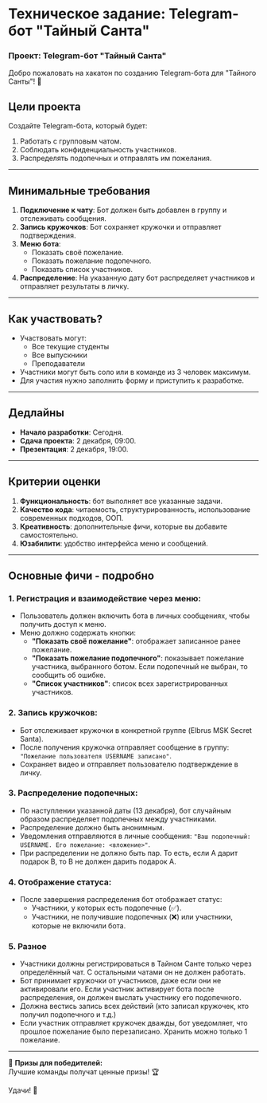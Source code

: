 # Техническое задание: Telegram-бот "Тайный Санта"

### **Проект: Telegram-бот "Тайный Санта"**

Добро пожаловать на хакатон по созданию Telegram-бота для "Тайного Санты"! 🚀

## **Цели проекта**

Создайте Telegram-бота, который будет:

1. Работать с групповым чатом.
2. Соблюдать конфиденциальность участников.
3. Распределять подопечных и отправлять им пожелания.

---

## **Минимальные требования**

1. **Подключение к чату**: Бот должен быть добавлен в группу и отслеживать сообщения.
2. **Запись кружочков**: Бот сохраняет кружочки и отправляет подтверждения.
3. **Меню бота**:
   - Показать своё пожелание.
   - Показать пожелание подопечного.
   - Показать список участников.
4. **Распределение**: На указанную дату бот распределяет участников и отправляет результаты в личку.

---

## **Как участвовать?**

- Участвовать могут:
  - Все текущие студенты
  - Все выпускники
  - Преподаватели
- Участники могут быть соло или в команде из 3 человек максимум.
- Для участия нужно заполнить форму и приступить к разработке.

---

## **Дедлайны**

- **Начало разработки**: Сегодня.
- **Сдача проекта**: 2 декабря, 09:00.
- **Презентация**: 2 декабря, 19:00.

---

## **Критерии оценки**

1. **Функциональность**: бот выполняет все указанные задачи.
2. **Качество кода**: читаемость, структурированность, использование современных подходов, ООП.
3. **Креативность**: дополнительные фичи, которые вы добавите самостоятельно.
4. **Юзабилити**: удобство интерфейса меню и сообщений.

---

## **Основные фичи - подробно**

### **1. Регистрация и взаимодействие через меню:**

- Пользователь должен включить бота в личных сообщениях, чтобы получить доступ к меню.
- Меню должно содержать кнопки:
  - **"Показать своё пожелание"**: отображает записанное ранее пожелание.
  - **"Показать пожелание подопечного"**: показывает пожелание участника, выбранного ботом. Если подопечный не выбран, то сообщить об ошибке.
  - **"Список участников"**: список всех зарегистрированных участников.

### **2. Запись кружочков:**

- Бот отслеживает кружочки в конкретной группе (Elbrus MSK Secret Santa).
- После получения кружочка отправляет сообщение в группу:  
  `"Пожелание пользователя USERNAME записано"`.
- Сохраняет видео и отправляет пользователю подтверждение в личку.

### **3. Распределение подопечных:**

- По наступлении указанной даты (13 декабря), бот случайным образом распределяет подопечных между участниками.
- Распределение должно быть анонимным.
- Уведомления отправляются в личные сообщения:
  `"Ваш подопечный: USERNAME. Его пожелание: <вложение>"`.
- При распределении не должно быть пар. То есть, если A дарит подарок B, то B не должен дарить подарок A.

### **4. Отображение статуса:**

- После завершения распределения бот отображает статус:
  - Участники, у которых есть подопечные (✅).
  - Участники, не получившие подопечных (❌) или участники, которые не включили бота.

### **5. Разное**

- Участники должны регистрироваться в Тайном Санте только через определённый чат. С остальными чатами он не должен работать.
- Бот принимает кружочки от участников, даже если они не активировали его. Если участник активирует бота после распределения, он должен выслать участнику его подопечного.
- Должна вестись запись всех действий (кто записал кружочек, кто получил подопечного и т.д.)
- Если участник отправляет кружочек дважды, бот уведомляет, что прошлое пожелание было перезаписано. Хранить можно только 1 пожелание.

---

🎁 **Призы для победителей:**  
Лучшие команды получат ценные призы! 🏆

Удачи! 💪
